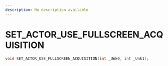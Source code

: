 ```yaml
---
description: No description available 
---
```


# SET_ACTOR_USE_FULLSCREEN_ACQUISITION

```cpp
void SET_ACTOR_USE_FULLSCREEN_ACQUISITION(int _Unk0, int _Unk1);
```